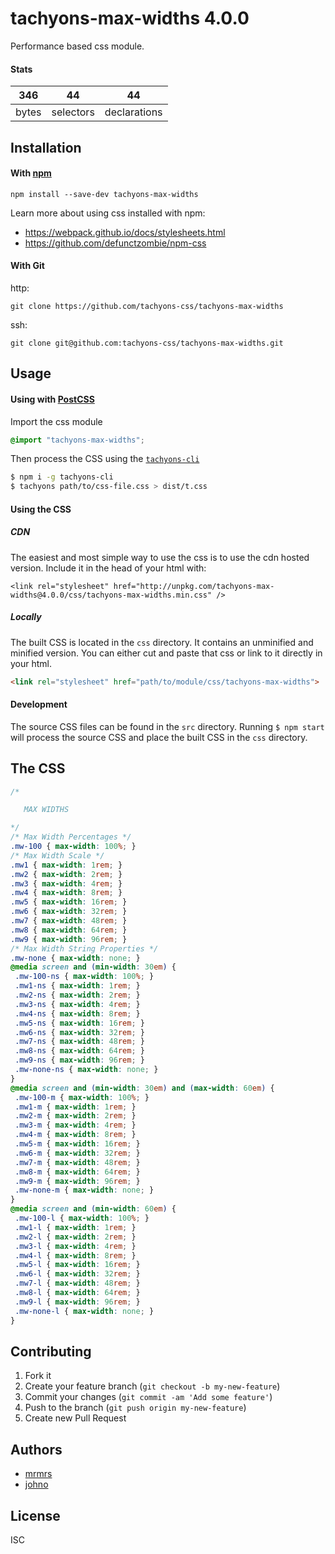 # tachyons-max-widths 4.0.0

Performance based css module.

#### Stats

346 | 44 | 44
---|---|---
bytes | selectors | declarations

## Installation

#### With [npm](https://npmjs.com)

```
npm install --save-dev tachyons-max-widths
```

Learn more about using css installed with npm:
* https://webpack.github.io/docs/stylesheets.html
* https://github.com/defunctzombie/npm-css

#### With Git

http:
```
git clone https://github.com/tachyons-css/tachyons-max-widths
```

ssh:
```
git clone git@github.com:tachyons-css/tachyons-max-widths.git
```

## Usage

#### Using with [PostCSS](https://github.com/postcss/postcss)

Import the css module

```css
@import "tachyons-max-widths";
```

Then process the CSS using the [`tachyons-cli`](https://github.com/tachyons-css/tachyons-cli)

```sh
$ npm i -g tachyons-cli
$ tachyons path/to/css-file.css > dist/t.css
```

#### Using the CSS

##### CDN
The easiest and most simple way to use the css is to use the cdn hosted version. Include it in the head of your html with:

```
<link rel="stylesheet" href="http://unpkg.com/tachyons-max-widths@4.0.0/css/tachyons-max-widths.min.css" />
```

##### Locally
The built CSS is located in the `css` directory. It contains an unminified and minified version.
You can either cut and paste that css or link to it directly in your html.

```html
<link rel="stylesheet" href="path/to/module/css/tachyons-max-widths">
```

#### Development

The source CSS files can be found in the `src` directory.
Running `$ npm start` will process the source CSS and place the built CSS in the `css` directory.

## The CSS

```css
/*

   MAX WIDTHS

*/
/* Max Width Percentages */
.mw-100 { max-width: 100%; }
/* Max Width Scale */
.mw1 { max-width: 1rem; }
.mw2 { max-width: 2rem; }
.mw3 { max-width: 4rem; }
.mw4 { max-width: 8rem; }
.mw5 { max-width: 16rem; }
.mw6 { max-width: 32rem; }
.mw7 { max-width: 48rem; }
.mw8 { max-width: 64rem; }
.mw9 { max-width: 96rem; }
/* Max Width String Properties */
.mw-none { max-width: none; }
@media screen and (min-width: 30em) {
 .mw-100-ns { max-width: 100%; }
 .mw1-ns { max-width: 1rem; }
 .mw2-ns { max-width: 2rem; }
 .mw3-ns { max-width: 4rem; }
 .mw4-ns { max-width: 8rem; }
 .mw5-ns { max-width: 16rem; }
 .mw6-ns { max-width: 32rem; }
 .mw7-ns { max-width: 48rem; }
 .mw8-ns { max-width: 64rem; }
 .mw9-ns { max-width: 96rem; }
 .mw-none-ns { max-width: none; }
}
@media screen and (min-width: 30em) and (max-width: 60em) {
 .mw-100-m { max-width: 100%; }
 .mw1-m { max-width: 1rem; }
 .mw2-m { max-width: 2rem; }
 .mw3-m { max-width: 4rem; }
 .mw4-m { max-width: 8rem; }
 .mw5-m { max-width: 16rem; }
 .mw6-m { max-width: 32rem; }
 .mw7-m { max-width: 48rem; }
 .mw8-m { max-width: 64rem; }
 .mw9-m { max-width: 96rem; }
 .mw-none-m { max-width: none; }
}
@media screen and (min-width: 60em) {
 .mw-100-l { max-width: 100%; }
 .mw1-l { max-width: 1rem; }
 .mw2-l { max-width: 2rem; }
 .mw3-l { max-width: 4rem; }
 .mw4-l { max-width: 8rem; }
 .mw5-l { max-width: 16rem; }
 .mw6-l { max-width: 32rem; }
 .mw7-l { max-width: 48rem; }
 .mw8-l { max-width: 64rem; }
 .mw9-l { max-width: 96rem; }
 .mw-none-l { max-width: none; }
}
```

## Contributing

1. Fork it
2. Create your feature branch (`git checkout -b my-new-feature`)
3. Commit your changes (`git commit -am 'Add some feature'`)
4. Push to the branch (`git push origin my-new-feature`)
5. Create new Pull Request

## Authors

* [mrmrs](http://mrmrs.io)
* [johno](http://johnotander.com)

## License

ISC

